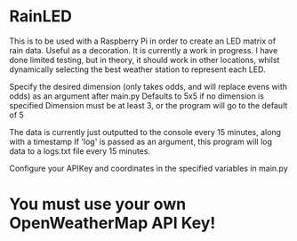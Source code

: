 # RainLED
This is to be used with a Raspberry Pi in order to create an LED matrix of rain data. Useful as a decoration.
It is currently a work in progress. I have done limited testing, but in theory, it should 
work in other locations, whilst dynamically selecting the best weather station to represent each LED.

Specify the desired dimension (only takes odds, and will replace evens with odds) as an argument after main.py
Defaults to 5x5 if no dimension is specified
Dimension must be at least 3, or the program will go to the default of 5

The data is currently just outputted to the console every 15 minutes, along with a timestamp
If 'log' is passed as an argument, this program will log data to a logs.txt file every 15 minutes.

Configure your APIKey and coordinates in the specified variables in main.py

# You must use your own OpenWeatherMap API Key!
